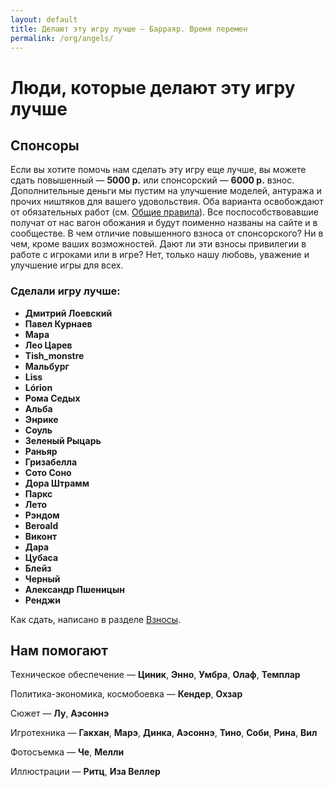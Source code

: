 ```yaml
---
layout: default
title: Делают эту игру лучше — Барраяр. Время перемен
permalink: /org/angels/
---
```


# Люди, которые делают эту игру лучше

## Спонсоры

Если вы хотите помочь нам сделать эту игру еще лучше, вы можете сдать повышенный — __5000 р.__ или спонсорский — __6000 р.__ взнос. Дополнительные деньги мы пустим на улучшение моделей, антуража и прочих ништяков для вашего удовольствия. Оба варианта освобождают от обязательных работ (см. [Общие правила](/rules/main/)). Все поспособствовавшие получат от нас вагон обожания и будут поименно названы на сайте и в сообществе. В чем отличие повышенного взноса от спонсорского? Ни в чем, кроме ваших возможностей. Дают ли эти взносы привилегии в работе с игроками или в игре? Нет, только нашу любовь, уважение и улучшение игры для всех.

### Сделали игру лучше:

<ul class="list-double">
<li><strong>Дмитрий Лоевский</strong></li>
<li><strong>Павел Курнаев</strong></li>
<li><strong>Мара</strong></li>
<li><strong>Лео Царев</strong></li>
<li><strong>Tish_monstre</strong></li>
<li><strong>Мальбург</strong></li>
<li><strong>Liss</strong></li>
<li><strong>Lórion</strong></li>
<li><strong>Рома Седых</strong></li>
<li><strong>Альба</strong></li>
<li><strong>Энрике</strong></li>
<li><strong>Соуль</strong></li>
<li><strong>Зеленый Рыцарь</strong></li>
<li><strong>Раньяр</strong></li>
<li><strong>Гризабелла</strong></li>
<li><strong>Сото Соно</strong></li>
<li><strong>Дора Штрамм</strong></li>
<li><strong>Паркс</strong></li>
<li><strong>Лето</strong></li>
<li><strong>Рэндом</strong></li>
<li><strong>Beroald</strong></li>
<li><strong>Виконт</strong></li>
<li><strong>Дара</strong></li>
<li><strong>Цубаса</strong></li>
<li><strong>Блейз</strong></li>
<li><strong>Черный</strong></li>
<li><strong>Александр Пшеницын</strong></li>
<li><strong>Ренджи</strong></li>
</ul>

Как сдать, написано в разделе [Взносы](/org#section-2).

## Нам помогают

Техническое обеспечение — __Циник__, __Энно__, __Умбра__, __Олаф__, __Темплар__

Политика-экономика, космобоевка — __Кендер__, __Охзар__

Сюжет — __Лу__, __Аэсоннэ__

Игротехника — __Гакхан__, __Марэ__, __Динка__, __Аэсоннэ__, __Тино__, __Соби__, __Рина__, __Вил__

Фотосъемка — __Че__, __Мелли__

Иллюстрации — __Ритц__, __Иза Веллер__
